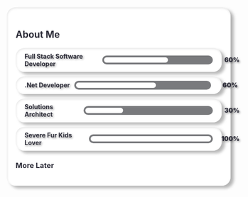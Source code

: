 <div class="container">
    <h2 style="color: #2d2d39">About Me</h2>
    <div class="item">
        Full Stack Software Developer 
        <div class="chart">
            <div class="bar-60"></div>
            <span>60%</span>
        </div>
    </div>
    <div class="item">
        .Net Developer
        <div class="chart">
            <div class="bar-60"></div>
            <span>60%</span>
        </div>
    </div>
    <div class="item">
        Solutions Architect
        <div class="chart">
            <div class="bar-30"></div>
            <span>30%</span>
        </div>
    </div>
    <div class="item">
        Severe Fur Kids Lover
        <div class="chart">
            <div class="bar-100"></div>
            <span>100%</span>
        </div>
    </div>
<div>

### More Later

<style>
    .container {
        background: #ffffff;
        box-shadow: inset 1px 2px 5px rgb(0, 0, 0, 0.1), inset -1px -2px 5px rgb(255, 255, 255, 1), 7px 7px 5px rgb(0, 0, 0, 0.05), 7px 5px 7px rgb(0, 0, 0, 0.25);
        color: #2d2d39;
        font-weight: 700;
        padding: 20px;
        border-radius: 20px;

        .item {
            box-shadow: inset 1px 2px 5px rgb(0, 0, 0, 0.1), inset -1px -2px 5px rgb(255, 255, 255, 1), 7px 7px 5px rgb(0, 0, 0, 0.05), 7px 5px 7px rgb(0, 0, 0, 0.25);
            border-radius: 20px;
            padding: 10px 20px;
            margin-bottom: 10px;
            text-shadow: 2px 2px 4px rgb(0, 0, 0, 0.4);
            display: flex;
            align-items: center;
            gap: 10px;


            .chart {
                background: #797a7d;
                justify-content: flex-start;
                border-radius: 100px;
                align-items: center;
                position: relative;
                padding: 0 4px;
                display: flex;
                height: 20px;
                width: 300px;
            }

            .chart span {
                position: absolute;
                right: -60px;
                margin-left: 5px;
                color: #2d2d39;
                font-weight: bolder;
            }

            .bar-60 {
                box-shadow: 0 10px 40px -10px #ffffff;
                border-radius: 100px;
                background: #ffffff;
                height: 12px;
                width: 60%;
            } 

            .bar-30 {
                box-shadow: 0 10px 40px -10px #ffffff;
                border-radius: 100px;
                background: #ffffff;
                height: 12px;
                width: 30%;
            } 

            .bar-100 {
                box-shadow: 0 10px 40px -10px #ffffff;
                border-radius: 100px;
                background: #ffffff;
                height: 12px;
                width: 100%;
            } 
        }
    }
</style>
<!--
**scalene-triangle/scalene-triangle** is a ✨ _special_ ✨ repository because its `README.md` (this file) appears on your GitHub profile.

Here are some ideas to get you started:

- 🔭 I’m currently working on ...
- 🌱 I’m currently learning ...
- 👯 I’m looking to collaborate on ...
- 🤔 I’m looking for help with ...
- 💬 Ask me about ...
- 📫 How to reach me: ...
- 😄 Pronouns: ...
- ⚡ Fun fact: ...
-->